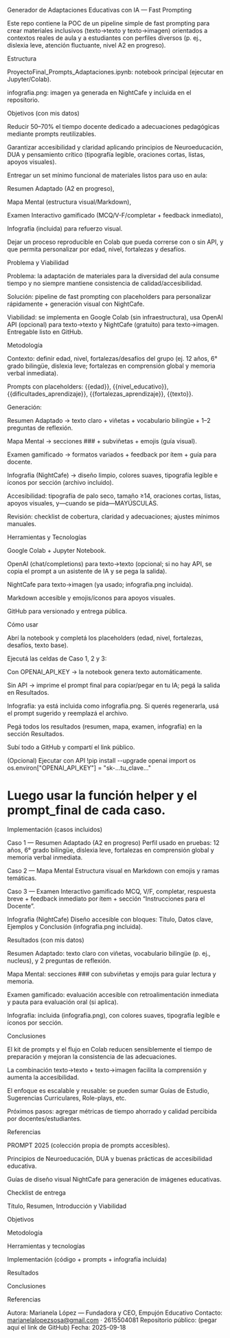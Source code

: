 Generador de Adaptaciones Educativas con IA — Fast Prompting

Este repo contiene la POC de un pipeline simple de fast prompting para crear materiales inclusivos (texto→texto y texto→imagen) orientados a contextos reales de aula y a estudiantes con perfiles diversos (p. ej., dislexia leve, atención fluctuante, nivel A2 en progreso).

Estructura

ProyectoFinal_Prompts_Adaptaciones.ipynb: notebook principal (ejecutar en Jupyter/Colab).

infografia.png: imagen ya generada en NightCafe y incluida en el repositorio.

Objetivos (con mis datos)

Reducir 50–70% el tiempo docente dedicado a adecuaciones pedagógicas mediante prompts reutilizables.

Garantizar accesibilidad y claridad aplicando principios de Neuroeducación, DUA y pensamiento crítico (tipografía legible, oraciones cortas, listas, apoyos visuales).

Entregar un set mínimo funcional de materiales listos para uso en aula:

Resumen Adaptado (A2 en progreso),

Mapa Mental (estructura visual/Markdown),

Examen Interactivo gamificado (MCQ/V-F/completar + feedback inmediato),

Infografía (incluida) para refuerzo visual.

Dejar un proceso reproducible en Colab que pueda correrse con o sin API, y que permita personalizar por edad, nivel, fortalezas y desafíos.

Problema y Viabilidad

Problema: la adaptación de materiales para la diversidad del aula consume tiempo y no siempre mantiene consistencia de calidad/accesibilidad.

Solución: pipeline de fast prompting con placeholders para personalizar rápidamente + generación visual con NightCafe.

Viabilidad: se implementa en Google Colab (sin infraestructura), usa OpenAI API (opcional) para texto→texto y NightCafe (gratuito) para texto→imagen. Entregable listo en GitHub.

Metodología

Contexto: definir edad, nivel, fortalezas/desafíos del grupo (ej. 12 años, 6° grado bilingüe, dislexia leve; fortalezas en comprensión global y memoria verbal inmediata).

Prompts con placeholders: {{edad}}, {{nivel_educativo}}, {{dificultades_aprendizaje}}, {{fortalezas_aprendizaje}}, {{texto}}.

Generación:

Resumen Adaptado → texto claro + viñetas + vocabulario bilingüe + 1–2 preguntas de reflexión.

Mapa Mental → secciones ### + subviñetas + emojis (guía visual).

Examen gamificado → formatos variados + feedback por ítem + guía para docente.

Infografía (NightCafe) → diseño limpio, colores suaves, tipografía legible e íconos por sección (archivo incluido).

Accesibilidad: tipografía de palo seco, tamaño ≥14, oraciones cortas, listas, apoyos visuales, y—cuando se pida—MAYÚSCULAS.

Revisión: checklist de cobertura, claridad y adecuaciones; ajustes mínimos manuales.

Herramientas y Tecnologías

Google Colab + Jupyter Notebook.

OpenAI (chat/completions) para texto→texto (opcional; si no hay API, se copia el prompt a un asistente de IA y se pega la salida).

NightCafe para texto→imagen (ya usado; infografia.png incluida).

Markdown accesible y emojis/íconos para apoyos visuales.

GitHub para versionado y entrega pública.

Cómo usar

Abrí la notebook y completá los placeholders (edad, nivel, fortalezas, desafíos, texto base).

Ejecutá las celdas de Caso 1, 2 y 3:

Con OPENAI_API_KEY → la notebook genera texto automáticamente.

Sin API → imprime el prompt final para copiar/pegar en tu IA; pegá la salida en Resultados.

Infografía: ya está incluida como infografia.png. Si querés regenerarla, usá el prompt sugerido y reemplazá el archivo.

Pegá todos los resultados (resumen, mapa, examen, infografía) en la sección Resultados.

Subí todo a GitHub y compartí el link público.

(Opcional) Ejecutar con API
!pip install --upgrade openai
import os
os.environ["OPENAI_API_KEY"] = "sk-...tu_clave..."
# Luego usar la función helper y el prompt_final de cada caso.

Implementación (casos incluidos)

Caso 1 — Resumen Adaptado (A2 en progreso)
Perfil usado en pruebas: 12 años, 6° grado bilingüe, dislexia leve, fortalezas en comprensión global y memoria verbal inmediata.

Caso 2 — Mapa Mental
Estructura visual en Markdown con emojis y ramas temáticas.

Caso 3 — Examen Interactivo gamificado
MCQ, V/F, completar, respuesta breve + feedback inmediato por ítem + sección “Instrucciones para el Docente”.

Infografía (NightCafe)
Diseño accesible con bloques: Título, Datos clave, Ejemplos y Conclusión (infografia.png incluida).

Resultados (con mis datos)

Resumen Adaptado: texto claro con viñetas, vocabulario bilingüe (p. ej., nucleus), y 2 preguntas de reflexión.

Mapa Mental: secciones ### con subviñetas y emojis para guiar lectura y memoria.

Examen gamificado: evaluación accesible con retroalimentación inmediata y pauta para evaluación oral (si aplica).

Infografía: incluida (infografia.png), con colores suaves, tipografía legible e íconos por sección.

Conclusiones

El kit de prompts y el flujo en Colab reducen sensiblemente el tiempo de preparación y mejoran la consistencia de las adecuaciones.

La combinación texto→texto + texto→imagen facilita la comprensión y aumenta la accesibilidad.

El enfoque es escalable y reusable: se pueden sumar Guías de Estudio, Sugerencias Curriculares, Role-plays, etc.

Próximos pasos: agregar métricas de tiempo ahorrado y calidad percibida por docentes/estudiantes.

Referencias

PROMPT 2025 (colección propia de prompts accesibles).

Principios de Neuroeducación, DUA y buenas prácticas de accesibilidad educativa.

Guías de diseño visual NightCafe para generación de imágenes educativas.

Checklist de entrega

 Título, Resumen, Introducción y Viabilidad

 Objetivos

 Metodología

 Herramientas y tecnologías

 Implementación (código + prompts + infografía incluida)

 Resultados

 Conclusiones

 Referencias

Autora: Marianela López — Fundadora y CEO, Empujón Educativo
Contacto: marianelalopezsosa@gmail.com
 · 2615504081
Repositorio público: (pegar aquí el link de GitHub)
Fecha: 2025-09-18
